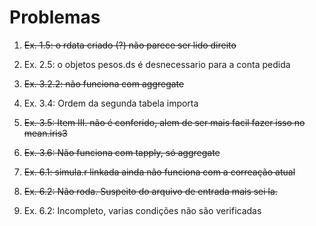 Problemas
=========

1. ~~Ex. 1.5: o rdata criado (?) não parece ser lido direito~~

2. Ex. 2.5: o objetos pesos.ds é desnecessario para a conta pedida

3. ~~Ex. 3.2.2: não funciona com aggregate~~

4. Ex. 3.4: Ordem da segunda tabela importa

5. ~~Ex. 3.5: Item III. não é conferido, alem de ser mais facil fazer isso no mean.iris3~~

6. ~~Ex. 3.6: Não funciona com tapply, só aggregate~~

7. ~~Ex. 6.1: simula.r linkada ainda não funciona com a correação atual~~

8. ~~Ex. 6.2: Não roda. Suspeito do arquivo de entrada mais sei la.~~

9. Ex. 6.2: Incompleto, varias condições não são verificadas
